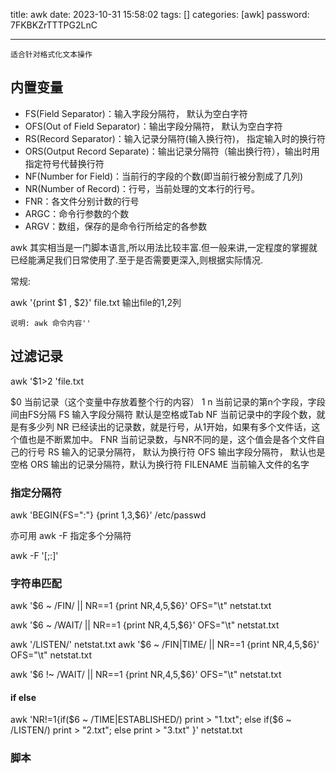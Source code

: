 title: awk 
date: 2023-10-31 15:58:02 
tags: []
categories: [awk]
password: 7FKBKZrTTTPG2LnC

---
 <!--more-->
```
适合针对格式化文本操作

```

## 内置变量

* FS(Field Separator)：输入字段分隔符， 默认为空白字符
* OFS(Out of Field Separator)：输出字段分隔符， 默认为空白字符
* RS(Record Separator)：输入记录分隔符(输入换行符)， 指定输入时的换行符
* ORS(Output Record Separate)：输出记录分隔符（输出换行符），输出时用指定符号代替换行符
* NF(Number for Field)：当前行的字段的个数(即当前行被分割成了几列)
* NR(Number of Record)：行号，当前处理的文本行的行号。
* FNR：各文件分别计数的行号
* ARGC：命令行参数的个数
* ARGV：数组，保存的是命令行所给定的各参数

awk 其实相当是一门脚本语言,所以用法比较丰富.但一般来讲,一定程度的掌握就已经能满足我们日常使用了.至于是否需要更深入,则根据实际情况.



常规:

awk '{print $1 , $2}' file.txt
输出file的1,2列

`说明: awk 命令内容'' `

## 过滤记录

awk '$1>2 'file.txt


$0	 当前记录（这个变量中存放着整个行的内容）
$1~$n	 当前记录的第n个字段，字段间由FS分隔
FS	输入字段分隔符 默认是空格或Tab
NF	当前记录中的字段个数，就是有多少列
NR	已经读出的记录数，就是行号，从1开始，如果有多个文件话，这个值也是不断累加中。
FNR	当前记录数，与NR不同的是，这个值会是各个文件自己的行号
RS	输入的记录分隔符， 默认为换行符
OFS	输出字段分隔符， 默认也是空格
ORS	输出的记录分隔符，默认为换行符
FILENAME	当前输入文件的名字


### 指定分隔符
 awk  'BEGIN{FS=":"} {print $1,$3,$6}' /etc/passwd
 
亦可用 awk -F 
指定多个分隔符

awk -F '[;:]'

### 字符串匹配

awk '$6 ~ /FIN/ || NR==1 {print NR,$4,$5,$6}' OFS="\t" netstat.txt

awk '$6 ~ /WAIT/ || NR==1 {print NR,$4,$5,$6}' OFS="\t" netstat.txt


awk '/LISTEN/' netstat.txt
awk '$6 ~ /FIN|TIME/ || NR==1 {print NR,$4,$5,$6}' OFS="\t" netstat.txt

awk '$6 !~ /WAIT/ || NR==1 {print NR,$4,$5,$6}' OFS="\t" netstat.txt

#### if else 

awk 'NR!=1{if($6 ~ /TIME|ESTABLISHED/) print > "1.txt";
else if($6 ~ /LISTEN/) print > "2.txt";
else print > "3.txt" }' netstat.txt
 


### 脚本

